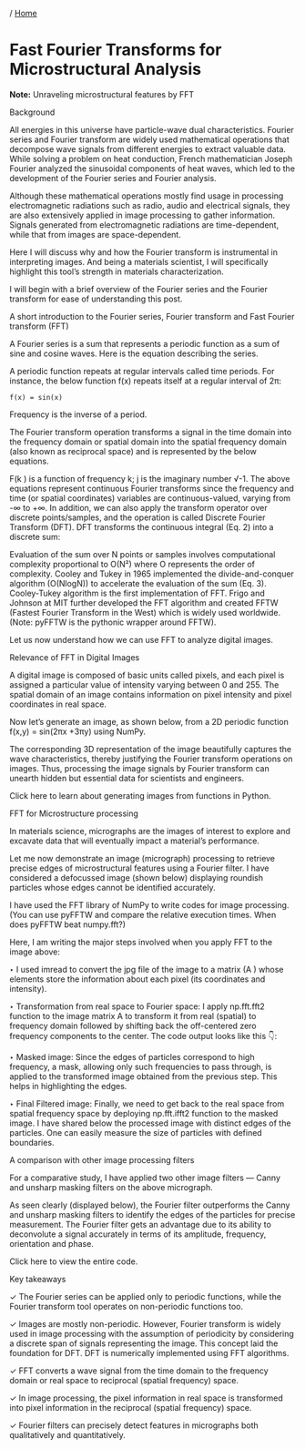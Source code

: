 / [Home](../index.md)

# Fast Fourier Transforms for Microstructural Analysis

**Note:** Unraveling microstructural features by FFT

Background

All energies in this universe have particle-wave dual characteristics. Fourier series and Fourier transform are widely used mathematical operations that decompose wave signals from different energies to extract valuable data. While solving a problem on heat conduction, French mathematician Joseph Fourier analyzed the sinusoidal components of heat waves, which led to the development of the Fourier series and Fourier analysis.

Although these mathematical operations mostly find usage in processing electromagnetic radiations such as radio, audio and electrical signals, they are also extensively applied in image processing to gather information. Signals generated from electromagnetic radiations are time-dependent, while that from images are space-dependent.

Here I will discuss why and how the Fourier transform is instrumental in interpreting images. And being a materials scientist, I will specifically highlight this tool’s strength in materials characterization.

I will begin with a brief overview of the Fourier series and the Fourier transform for ease of understanding this post.

A short introduction to the Fourier series, Fourier transform and Fast Fourier transform (FFT)

A Fourier series is a sum that represents a periodic function as a sum of sine and cosine waves. Here is the equation describing the series.

A periodic function repeats at regular intervals called time periods. For instance, the below function f(x) repeats itself at a regular interval of 2π:

```
f(x) = sin(x)
```

Frequency is the inverse of a period.

The Fourier transform operation transforms a signal in the time domain into the frequency domain or spatial domain into the spatial frequency domain (also known as reciprocal space) and is represented by the below equations.

F(k ) is a function of frequency k; j is the imaginary number √-1. The above equations represent continuous Fourier transforms since the frequency and time (or spatial coordinates) variables are continuous-valued, varying from -∞ to +∞. In addition, we can also apply the transform operator over discrete points/samples, and the operation is called Discrete Fourier Transform (DFT). DFT transforms the continuous integral (Eq. 2) into a discrete sum:

Evaluation of the sum over N points or samples involves computational complexity proportional to O(N²) where O represents the order of complexity. Cooley and Tukey in 1965 implemented the divide-and-conquer algorithm (O(NlogN)) to accelerate the evaluation of the sum (Eq. 3). Cooley-Tukey algorithm is the first implementation of FFT. Frigo and Johnson at MIT further developed the FFT algorithm and created FFTW (Fastest Fourier Transform in the West) which is widely used worldwide. (Note: pyFFTW is the pythonic wrapper around FFTW).

Let us now understand how we can use FFT to analyze digital images.

Relevance of FFT in Digital Images

A digital image is composed of basic units called pixels, and each pixel is assigned a particular value of intensity varying between 0 and 255. The spatial domain of an image contains information on pixel intensity and pixel coordinates in real space.

Now let’s generate an image, as shown below, from a 2D periodic function f(x,y) = sin(2πx +3πy) using NumPy.



The corresponding 3D representation of the image beautifully captures the wave characteristics, thereby justifying the Fourier transform operations on images. Thus, processing the image signals by Fourier transform can unearth hidden but essential data for scientists and engineers.

Click here to learn about generating images from functions in Python.

FFT for Microstructure processing

In materials science, micrographs are the images of interest to explore and excavate data that will eventually impact a material’s performance.

Let me now demonstrate an image (micrograph) processing to retrieve precise edges of microstructural features using a Fourier filter. I have considered a defocussed image (shown below) displaying roundish particles whose edges cannot be identified accurately.

I have used the FFT library of NumPy to write codes for image processing. (You can use pyFFTW and compare the relative execution times. When does pyFFTW beat numpy.fft?)

Here, I am writing the major steps involved when you apply FFT to the image above:

‣ I used imread to convert the jpg file of the image to a matrix (A ) whose elements store the information about each pixel (its coordinates and intensity).

‣ Transformation from real space to Fourier space: I apply np.fft.fft2 function to the image matrix A to transform it from real (spatial) to frequency domain followed by shifting back the off-centered zero frequency components to the center. The code output looks like this 👇:

‣ Masked image: Since the edges of particles correspond to high frequency, a mask, allowing only such frequencies to pass through, is applied to the transformed image obtained from the previous step. This helps in highlighting the edges.

‣ Final Filtered image: Finally, we need to get back to the real space from spatial frequency space by deploying np.fft.ifft2 function to the masked image. I have shared below the processed image with distinct edges of the particles. One can easily measure the size of particles with defined boundaries.

A comparison with other image processing filters

For a comparative study, I have applied two other image filters — Canny and unsharp masking filters on the above micrograph.

As seen clearly (displayed below), the Fourier filter outperforms the Canny and unsharp masking filters to identify the edges of the particles for precise measurement. The Fourier filter gets an advantage due to its ability to deconvolute a signal accurately in terms of its amplitude, frequency, orientation and phase.



Click here to view the entire code.

Key takeaways

✓ The Fourier series can be applied only to periodic functions, while the Fourier transform tool operates on non-periodic functions too.

✓ Images are mostly non-periodic. However, Fourier transform is widely used in image processing with the assumption of periodicity by considering a discrete span of signals representing the image. This concept laid the foundation for DFT. DFT is numerically implemented using FFT algorithms.

✓ FFT converts a wave signal from the time domain to the frequency domain or real space to reciprocal (spatial frequency) space.

✓ In image processing, the pixel information in real space is transformed into pixel information in the reciprocal (spatial frequency) space.

✓ Fourier filters can precisely detect features in micrographs both qualitatively and quantitatively.